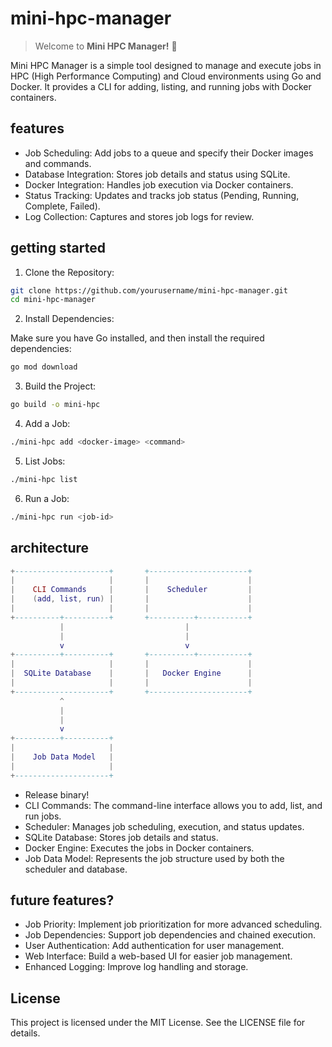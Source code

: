 # mini-hpc-manager

> Welcome to **Mini HPC Manager!** 🎉

Mini HPC Manager is a simple tool designed to manage and execute jobs in HPC (High Performance Computing) and Cloud environments using Go and Docker. It provides a CLI for adding, listing, and running jobs with Docker containers.

## features

- Job Scheduling: Add jobs to a queue and specify their Docker images and commands.
- Database Integration: Stores job details and status using SQLite.
- Docker Integration: Handles job execution via Docker containers.
- Status Tracking: Updates and tracks job status (Pending, Running, Complete, Failed).
- Log Collection: Captures and stores job logs for review.

## getting started

1. Clone the Repository:

```bash
git clone https://github.com/yourusername/mini-hpc-manager.git
cd mini-hpc-manager
```

2. Install Dependencies:

Make sure you have Go installed, and then install the required dependencies:

```bash
go mod download
```

3. Build the Project:

```bash
go build -o mini-hpc
```

4. Add a Job:

```bash
./mini-hpc add <docker-image> <command>
```

5. List Jobs:

```bash
./mini-hpc list
```
6. Run a Job:

```bash
./mini-hpc run <job-id>
```

## architecture

```lua
+---------------------+       +----------------------+
|                     |       |                      |
|    CLI Commands     |       |    Scheduler         |
|    (add, list, run) |       |                      |
|                     |       |                      |
+----------+----------+       +----------+-----------+
           |                           |
           |                           |
           v                           v
+----------+----------+       +----------+-----------+
|                     |       |                      |
|  SQLite Database    |       |   Docker Engine      |
|                     |       |                      |
+---------------------+       +----------------------+
           ^
           |
           |
           v
+----------+----------+
|                     |
|    Job Data Model   |
|                     |
+---------------------+
```

- Release binary!
- CLI Commands: The command-line interface allows you to add, list, and run jobs.
- Scheduler: Manages job scheduling, execution, and status updates.
- SQLite Database: Stores job details and status.
- Docker Engine: Executes the jobs in Docker containers.
- Job Data Model: Represents the job structure used by both the scheduler and database.

## future features?

- Job Priority: Implement job prioritization for more advanced scheduling.
- Job Dependencies: Support job dependencies and chained execution.
- User Authentication: Add authentication for user management.
- Web Interface: Build a web-based UI for easier job management.
- Enhanced Logging: Improve log handling and storage.

## License
This project is licensed under the MIT License. See the LICENSE file for details.

